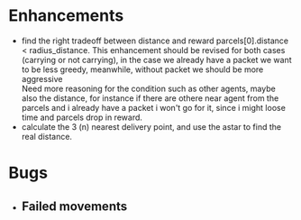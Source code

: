 # Enhancements
- find the right tradeoff between distance and reward parcels[0].distance < radius_distance. This enhancement should be revised for both cases (carrying or not carrying), in the case we already have a packet we want to be less greedy, meanwhile, without packet we should be more aggressive <br >
Need more reasoning for the condition such as other agents, maybe also the distance, for instance if there are othere near agent from the parcels and i already have a packet i won't go for it, since i might loose time and parcels drop in reward.
- calculate the 3 (n) nearest delivery point, and use the astar to find the real distance.

# Bugs
- Failed movements
    -      